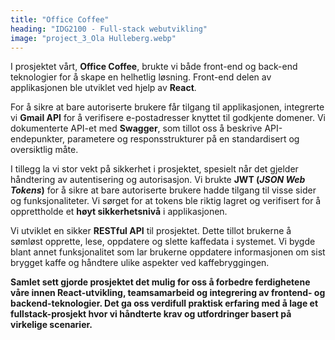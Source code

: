 ```yaml
---
title: "Office Coffee"
heading: "IDG2100 - Full-stack webutvikling"
image: "project_3_Ola Hulleberg.webp"
---
```


I prosjektet vårt, **Office Coffee**, brukte vi både front-end og back-end teknologier for å skape en helhetlig løsning. Front-end delen av applikasjonen ble utviklet ved hjelp av **React**.

For å sikre at bare autoriserte brukere får tilgang til applikasjonen, integrerte vi **Gmail API** for å verifisere e-postadresser knyttet til godkjente domener. Vi dokumenterte API-et med **Swagger**, som tillot oss å beskrive API-endepunkter, parametere og responsstrukturer på en standardisert og oversiktlig måte.

I tillegg la vi stor vekt på sikkerhet i prosjektet, spesielt når det gjelder håndtering av autentisering og autorisasjon. Vi brukte **JWT (*JSON Web Tokens*)** for å sikre at bare autoriserte brukere hadde tilgang til visse sider og funksjonaliteter. Vi sørget for at tokens ble riktig lagret og verifisert for å opprettholde et **høyt sikkerhetsnivå** i applikasjonen.

Vi utviklet en sikker **RESTful API** til prosjektet. Dette tillot brukerne å sømløst opprette, lese, oppdatere og slette kaffedata i systemet. Vi bygde blant annet funksjonalitet som lar brukerne oppdatere informasjonen om sist brygget kaffe og håndtere ulike aspekter ved kaffebryggingen.

**Samlet sett gjorde prosjektet det mulig for oss å forbedre ferdighetene våre innen React-utvikling, teamsamarbeid og integrering av frontend- og backend-teknologier. Det ga oss verdifull praktisk erfaring med å lage et fullstack-prosjekt hvor vi håndterte krav og utfordringer basert på virkelige scenarier.**

